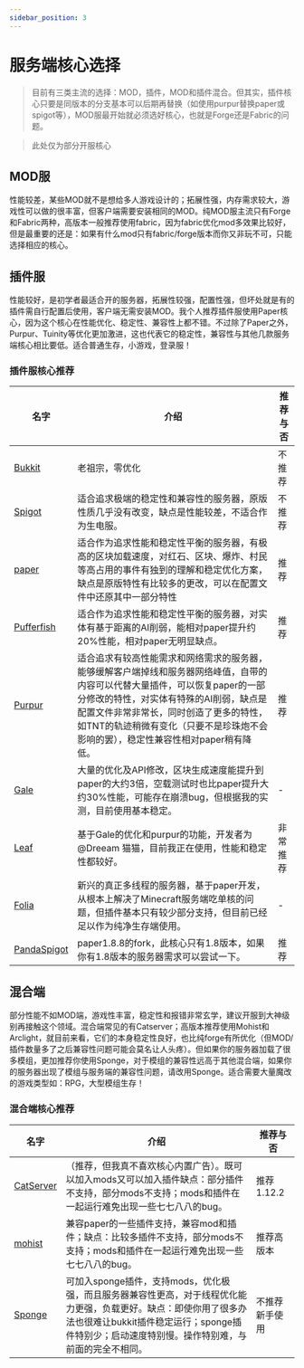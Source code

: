 ```yaml
---
sidebar_position: 3
---
```


# 服务端核心选择

> 目前有三类主流的选择：MOD，插件，MOD和插件混合。但其实，插件核心只要是同版本的分支基本可以后期再替换（如使用purpur替换paper或spigot等），MOD服最开始就必须选好核心，也就是Forge还是Fabric的问题。

> 此处仅为部分开服核心

## MOD服
性能较差，某些MOD就不是想给多人游戏设计的；拓展性强，内存需求较大，游戏性可以做的很丰富，但客户端需要安装相同的MOD。纯MOD服主流只有Forge和Fabric两种，高版本一般推荐使用fabric，因为fabric优化mod多效果比较好，但是最重要的还是：如果有什么mod只有fabric/forge版本而你又非玩不可，只能选择相应的核心。

## 插件服
性能较好，是初学者最适合开的服务器，拓展性较强，配置性强，但坏处就是有的插件需自行配置后使用，客户端无需安装MOD。我个人推荐插件服使用Paper核心，因为这个核心在性能优化、稳定性、兼容性上都不错。不过除了Paper之外，Purpur、Tuinity等优化更加激进，这也代表它的稳定性，兼容性与其他几款服务端核心相比要低。适合普通生存，小游戏，登录服！

### 插件服核心推荐

| 名字 | 介绍 | 推荐与否 |
| --- | ----------- | --- |
| [Bukkit](https://www.getbukkit.org/download/craftbukkit) | 老祖宗，零优化 | 不推荐 |
| [Spigot](https://www.getbukkit.org/download/spigot) | 适合追求极端的稳定性和兼容性的服务器，原版性质几乎没有改变，缺点是性能较差，不适合作为生电服。 | 不推荐 |
| [paper](https://papermc.io/) | 适合作为追求性能和稳定性平衡的服务器，有极高的区块加载速度，对红石、区块、爆炸、村民等高占用的事件有独到的理解和稳定优化方案，缺点是原版特性有比较多的更改，可以在配置文件中还原其中一部分特性 | 推荐 |
| [Pufferfish](https://pufferfish.host/downloads) | 适合作为追求性能和稳定性平衡的服务器，对实体有基于距离的AI削弱，能相对paper提升约20%性能，相对paper无明显缺点。 | 推荐 |
| [Purpur](https://purpurmc.org/) | 适合追求有较高性能需求和网络需求的服务器，能够缓解客户端掉线和服务器网络峰值，自带的内容可以代替大量插件，可以恢复paper的一部分修改的特性，对实体有特殊的AI削弱，缺点是配置文件非常非常长，同时创造了更多的特性，如TNT的轨迹稍微有变化（只要不是珍珠炮不会影响的罢），稳定性兼容性相对paper稍有降低。 | 推荐 |
| [Gale](https://github.com/GaleMC/Gale) | 大量的优化及API修改，区块生成速度能提升到paper的大约3倍，空载测试时也比paper提升大约30%性能，可能存在崩溃bug，但根据我的实测，目前使用基本稳定。 | - |
| [Leaf](https://github.com/Winds-Studio/Leaf) | 基于Gale的优化和purpur的功能，开发者为@Dreeam 猫猫，目前我正在使用，性能和稳定性都较好。 | 非常推荐 |
| [Folia](https://papermc.io/software/folia) | 新兴的真正多线程的服务器，基于paper开发，从根本上解决了Minecraft服务端吃单核的问题，但插件基本只有较少部分支持，但目前已经足以作为纯净生存端使用。 | - |
| [PandaSpigot](https://github.com/hpfxd/PandaSpigot) | paper1.8.8的fork，此核心只有1.8版本，如果你有1.8版本的服务器需求可以尝试一下。 | 推荐 |


## 混合端
部分性能不如MOD端，游戏性丰富，稳定性和报错非常玄学，建议开服到大神级别再接触这个领域。混合端常见的有Catserver；高版本推荐使用Mohist和Arclight，就目前来看，它们的本身稳定性良好，也比纯forge有所优化（但MOD/插件数量多了之后兼容性问题可能会莫名让人头疼）。但如果你的服务器加载了很多模组，更加推荐你使用Sponge，对于模组的兼容性远高于其他混合端，如果你的服务器出现了模组与服务端的兼容性问题，请改用Sponge。适合需要大量魔改的游戏类型如：RPG，大型模组生存！

### 混合端核心推荐

| 名字 | 介绍 | 推荐与否 |
| --- | ----------- | --- |
| [CatServer](https://catmc.org/) | （推荐，但我真不喜欢核心内置广告）。既可以加入mods又可以加入插件缺点：部分插件不支持，部分mods不支持；mods和插件在一起运行难免出现一些七七八八的bug。 | 推荐1.12.2 |
| [mohist](https://mohistmc.com/software/mohist) | 兼容paper的一些插件支持，兼容mod和插件；缺点：比较多插件不支持，部分mods不支持；mods和插件在一起运行难免出现一些七七八八的bug。 | 推荐高版本 |
| [Sponge](https://spongepowered.org/]Sponge) | 可加入sponge插件，支持mods，优化极强，而且服务器兼容性更高，对于线程优化能力更强，负载更好。缺点：即使你用了很多办法也很难让bukkit插件稳定运行；sponge插件特别少；启动速度特别慢。操作特别难，与前面的完全不相同。 | 不推荐新手使用 |
